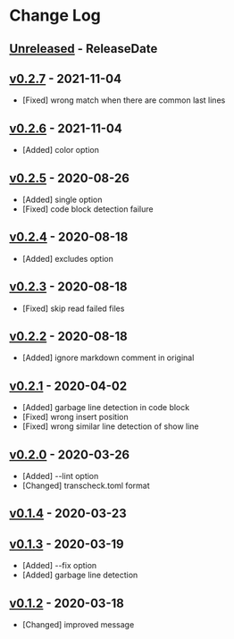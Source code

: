 # Change Log

## [Unreleased](https://github.com/dalance/mdbook-transcheck/compare/v0.2.7...Unreleased) - ReleaseDate

## [v0.2.7](https://github.com/dalance/mdbook-transcheck/compare/v0.2.6...v0.2.7) - 2021-11-04

* [Fixed] wrong match when there are common last lines

## [v0.2.6](https://github.com/dalance/mdbook-transcheck/compare/v0.2.5...v0.2.6) - 2021-11-04

* [Added] color option

## [v0.2.5](https://github.com/dalance/mdbook-transcheck/compare/v0.2.4...v0.2.5) - 2020-08-26

* [Added] single option
* [Fixed] code block detection failure

## [v0.2.4](https://github.com/dalance/mdbook-transcheck/compare/v0.2.3...v0.2.4) - 2020-08-18

* [Added] excludes option

## [v0.2.3](https://github.com/dalance/mdbook-transcheck/compare/v0.2.2...v0.2.3) - 2020-08-18

* [Fixed] skip read failed files

## [v0.2.2](https://github.com/dalance/mdbook-transcheck/compare/v0.2.1...v0.2.2) - 2020-08-18

* [Added] ignore markdown comment in original

## [v0.2.1](https://github.com/dalance/mdbook-transcheck/compare/v0.2.0...v0.2.1) - 2020-04-02

* [Added] garbage line detection in code block
* [Fixed] wrong insert position
* [Fixed] wrong similar line detection of show line

## [v0.2.0](https://github.com/dalance/mdbook-transcheck/compare/v0.1.4...v0.2.0) - 2020-03-26

* [Added] --lint option
* [Changed] transcheck.toml format

## [v0.1.4](https://github.com/dalance/mdbook-transcheck/compare/v0.1.3...v0.1.4) - 2020-03-23

## [v0.1.3](https://github.com/dalance/mdbook-transcheck/compare/v0.1.2...v0.1.3) - 2020-03-19

* [Added] --fix option
* [Added] garbage line detection

## [v0.1.2](https://github.com/dalance/mdbook-transcheck/compare/v0.1.1...v0.1.2) - 2020-03-18

* [Changed] improved message
